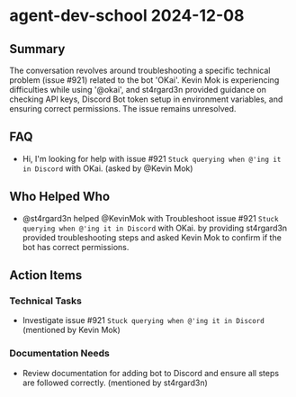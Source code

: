 # agent-dev-school 2024-12-08

## Summary
The conversation revolves around troubleshooting a specific technical problem (issue #921) related to the bot 'OKai'. Kevin Mok is experiencing difficulties while using '@okai', and st4rgard3n provided guidance on checking API keys, Discord Bot token setup in environment variables, and ensuring correct permissions. The issue remains unresolved.

## FAQ
- Hi, I'm looking for help with issue #921 `Stuck querying when @'ing it in Discord` with OKai. (asked by @Kevin Mok)

## Who Helped Who
- @st4rgard3n helped @KevinMok with Troubleshoot issue #921 `Stuck querying when @'ing it in Discord` with OKai. by providing st4rgard3n provided troubleshooting steps and asked Kevin Mok to confirm if the bot has correct permissions.

## Action Items

### Technical Tasks
- Investigate issue #921 `Stuck querying when @'ing it in Discord` (mentioned by Kevin Mok)

### Documentation Needs
- Review documentation for adding bot to Discord and ensure all steps are followed correctly. (mentioned by st4rgard3n)